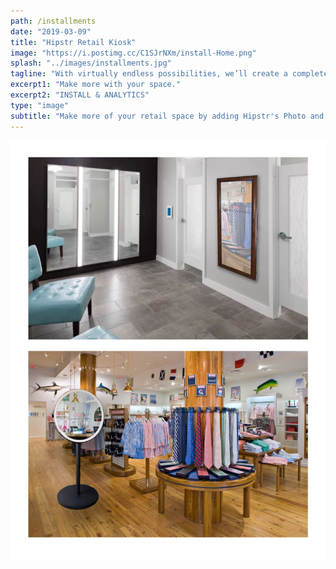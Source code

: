 ```yaml
---
path: /installments
date: "2019-03-09"
title: "Hipstr Retail Kiosk"
image: "https://i.postimg.cc/C1SJrNXm/install-Home.png"
splash: "../images/installments.jpg"
tagline: "With virtually endless possibilities, we’ll create a completely custom experience centered around your brand."
excerpt1: "Make more with your space."
excerpt2: "INSTALL & ANALYTICS"
type: "image"
subtitle: "Make more of your retail space by adding Hipstr's Photo and Video kiosk. Track the data and gather the key metrics you need for your marketing efforts, and allow your guests to leave with branded high quality media."
---
```


<img alt="Hipstr Installments" src="../images/installmentsGrid.jpg">
